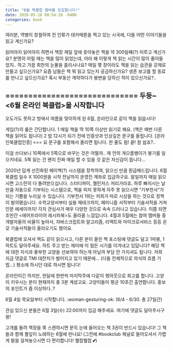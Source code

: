 ```yaml
---
title: "6월 북클럽 멤버를 모집합니다!"
date: 2020-05-28 08:54:28 -0400
categories: book
---
```


여러분, 역병이 창궐하여 전 인류가 데카메론을 찍고 있는 시국에, 다들 어떤 이야기들을 읽고 계신가요?

읽어야지 읽어야지 하면서 책장 제일 앞에 꽂아놓은 책을 약 300일째(?) 미루고 계신가요?
분명히 어릴 때는 책을 많이 읽었는데, 어라 왜 이렇게 책 읽는 시간이 많이 줄어들었지.. 하고 가끔 회한의 눈물을 흘리시나요?
매일 몇 장이라도 책을 읽는 습관을 강제로 만들고 싶으신가요?
요즘 남들은 책 뭐 읽고 있는지 궁금하신가요?
생존 보고를 할 동료를 만나고 싶으신가요?
혹시 부동산 계약하다가 봉변을 당하신 적이 있으신가요?..


============================= 
두둥~ <6월 온라인 북클럽>을 시작합니다
-----------------------------


오도가도 못하고 방에서 여름을 맞이하게 된 6월, 온라인으로 같이 책을 읽읍시다!

게임(?)의 룰은 간단합니다.
1  매일 책을 딱 10쪽 이상만 읽기로 해요. (책은 매번 다른 책을 읽어도 됩니다)
2  밤 12시가 되기 전에 인증샷과 인상깊은 문구를 올립니다.  [온라인북클럽인증] <== 요 문구를 포함해서 올리면 됩니다. 한 줄도 됨!
끝! 참 쉽죠?..


이걸 쓰다보니  10쪽에서 5쪽으로 바꾸는 것은 어떨까..  제 안의 게으름뱅이가 봉기를 일으키네요.  5쪽 읽는 건 왠지 진짜 매일 할 수 있을 것 같은 자신감이 듭니다...

2020년 답게 선진화된 페이백(?) 시스템을 장착하여, 읽으신 만큼 환급해드립니다.  6월 북클럽 일수 X 1000원을 시작 전날까지 운영진 계좌로 입금하구요. 말일까지 매일 읽으시면  고스란히 다 돌려받으십니다. 스터디파이, 챌린저스 저리가라죠.
하루 빠지시는 날 만큼 자동으로 기부되는 시스템으로, 책을 피치 못하게 자주 못 읽으시면 “기부천사“가 되는 기쁨을 누리실 수 있습니다. 기부천사 1위는 저희가 따로 시상을 하는 것으로 정책이 발의됐습니다.
수학교양서부터 실용 재테크까지, 페미니즘 서적부터 기술서적을 거쳐 인문 에세이까지! 각자 관심사가 매우 다양한 것으로 속속 드러나고 있습니다. 이쯤 되면 조만간 <에어프라이어 레시피북>도 올라올 느낌입니다.
4월과 5월에는 참여 멤버들 중 개발자들의 비율이 높아서,  자바스크립트와 알고리즘, 리액트와 마이크로서비스 등등 온갖 기술서적들이 올라오기도 했어요.

북클럽에 오셔서  책도 같이 읽으시고,  다른 분이 올린 책 포스팅에  댓글도 달고 1따봉, 1하트도 달아주세요. 하트 주고 받는 재미에  이 힘든 시기를 이겨내고 있답니다?
해당 책에 대한 지식과 풍부한 교양을 선보여야 하는게 아닐까  부담 안 가지셔도 됩니다. 저희 지금 댓글로 TMI 대잔치가 벌어지고 있기 때문에...  (다들 전체적으로 의식의 흐름 기법...)  평소에 하시던 대로 하시면 됩니다!

온라인이긴 하지만, 한달에 한번씩 마지막주에 다같이 행아웃으로 회고를 합니다. 고양이 키우시는 분이 현재까지 총 3분 계셨고요. 고양이들이 평균 10초간 출연합니다.  홍보의 포인트가 좀 이상하다..?


6월 4일 목요일부터 시작합니다. :woman-gesturing-ok:   (6/4 - 6/30. 총 27일간)

관심 있으신 분들은 6월 3일(수) 22:00까지 입금 해주세요. 여기에 댓글도 달아주시구용!

고개를 돌려 책장을 쭉 스캔하시면 문득 눈에 들어오는 책 3권이 반드시 있습니다!  그 책들과 함께 풀잎이 노래하는 6월에 만나요!
(그전에 #bookclub 채널로 들어오셔서 가볍게 발을 걸쳐놓으시면 더 편리합니다! 웰컴웰컴 :two_hearts:) 